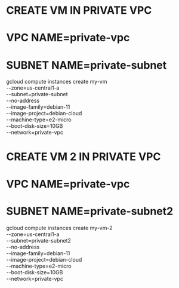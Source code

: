 # CREATE VM IN PRIVATE VPC
# VPC NAME=private-vpc
# SUBNET NAME=private-subnet
gcloud compute instances create my-vm \
    --zone=us-central1-a \
    --subnet=private-subnet \
    --no-address \
    --image-family=debian-11 \
    --image-project=debian-cloud \
    --machine-type=e2-micro \
    --boot-disk-size=10GB \
    --network=private-vpc

# CREATE VM 2 IN PRIVATE VPC
# VPC NAME=private-vpc
# SUBNET NAME=private-subnet2
gcloud compute instances create my-vm-2 \
    --zone=us-central1-a \
    --subnet=private-subnet2 \
    --no-address \
    --image-family=debian-11 \
    --image-project=debian-cloud \
    --machine-type=e2-micro \
    --boot-disk-size=10GB \
    --network=private-vpc

